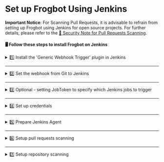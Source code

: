 # Set up Frogbot Using Jenkins

**Important Notice**: For Scanning Pull Requests, it is advisable to refrain from setting up Frogbot using Jenkins for open source projects. For further details, please refer to the [👮 Security Note for Pull Requests Scanning](./scan-pull-requests#security-note-for-pull-requests-scanning).

#### 🖥️ Follow these steps to install Frogbot on Jenkins

<details>

<summary>1️⃣ Install the 'Generic Webhook Trigger' plugin in Jenkins</summary>

* From your Jenkins dashboard navigate to **Manage Jenkins** | **Manage Plugins** and then select the **Available** tab. 

* Use the search bar to find the **Generic Webhook Trigger** plugin and install it. [Read more about the plugin](https://plugins.jenkins.io/generic-webhook-trigger/).

</details>

***

<details>

<summary>2️⃣ Set the webhook from Git to Jenkins</summary>

**Bitbucket Server**

* Go to repository settings, select Webhooks, and create a new webhook.

  ![](../.gitbook/assets/bitbucket-webhook-setup.png)

* Set the webhook URL using the following pattern - `https://[your-jenkins-domain]/generic-webhook-trigger/invoke`

  ![](../.gitbook/assets/bitbucketserver-create-webhook.png)

**GitHub**

* Go to repository settings and create a new webhook:

  ![](../.gitbook/assets/github-new-webhook.png)

* Set the webhook URL using the following pattern - `https://[your-jenkins-domain]/generic-webhook-trigger/invoke`

  ![](../.gitbook/assets/github-webhook-setup.png)

**Azure Repos**

* The webhook URL pattern is `https://[your-jenkins-domain]/generic-webhook-trigger/invoke`
* Use [this](https://learn.microsoft.com/en-us/azure/devops/service-hooks/services/jenkins?view=azure-devops) article to setup the webhook.

**GitLab**

* Go to your **Project Settings** and select **Webhooks**.
* Set the webhook URL using the following pattern - `https://[your-jenkins-domain]/generic-webhook-trigger/invoke`
* Enable the **Merge request events** option.

  ![](../.gitbook/assets/gitlab-webhook.png)

</details>

***

<details>

<summary>3️⃣ Optional - setting JobToken to specify which Jenkins jobs to trigger</summary>

* In certain scenarios, the 'Generic Webhook Trigger' plugin might already be activated in other Jenkins jobs, and you may wish to prevent those jobs from being triggered by the Git Webhook you've configured for Frogbot. This can be accomplished by generating a dedicated API token for Frogbot within your Git Provider and then incorporating this token into the Webhook URL. The Webhook URL will then adhere to the following format - `https://[your-jenkins-domain]/generic-webhook-trigger/invoke?token=[your token]`. For further information on triggering only specific jobs in Jenkins, please refer to the [official documentation](https://plugins.jenkins.io/generic-webhook-trigger/#plugin-content-trigger-only-specific-job).

</details>

***

<details>

<summary>4️⃣ Set up credentials</summary>

* Configure the Git and JFrog connection parameters by utilizing the [Jenkins credentials](https://www.jenkins.io/doc/book/using/using-credentials/) feature, specifying them as **Secret Text**:

- **JF_URL**: This should be your JFrog Platform URL (e.g., "https://acme.jfrog.io").
- **JF_ACCESS_TOKEN** or **JF_USER** & **JF_PASSWORD**: Provide your JFrog Platform credentials.
- **JF_GIT_TOKEN**: A Git access token with both read and write permissions.

</details>

***

<details>

<summary>5️⃣ Prepare Jenkins Agent</summary>

* Ensure that the Jenkins agent has the necessary package managers installed. For example, if the project utilizes npm, it is crucial to have the npm client installed on the agent.

</details>

***

<details>

<summary>6️⃣ Setup pull requests scanning</summary>

* Create a new Pipeline Job in Jenkins.

  ![](../.gitbook/assets/new-jenkins-pipelines-job.png)

* Enable the ‘Generic Webhook Trigger’ in the job

  ![](../.gitbook/assets/jenkins-build-trigger.png)

* Use the following template to create the pipeline script for the job

  ```yml
  pipeline {

      agent any // Use your agent here with installed package manager (npm,go,python etc..)

      triggers {
          GenericTrigger(
                  genericVariables: [
                          // GitHub
                          //[key: 'JF_GIT_REPO', value: '$.repository.name'],
                          //[key: 'JF_GIT_PULL_REQUEST_ID', value: '$.number'],
                          //[key: 'JF_GIT_OWNER', value: '$.pull_request.user.login'],
                          //[key: 'TRIGGER_KEY', value: '$.action'],

                          // Bitbucket Server
                          //[key: 'JF_GIT_REPO', value: '$.pullRequest.fromRef.repository.slug'],
                          //[key: 'JF_GIT_PULL_REQUEST_ID', value: '$.pullRequest.id'],
                          //[key: 'JF_GIT_OWNER', value: '$.pullRequest.fromRef.repository.project.key'],
                          //[key: 'TRIGGER_KEY', value: '$.eventKey'],

                          // GitLab
                          //[key: 'JF_GIT_REPO', value: '$.project.name'],
                          //[key: 'JF_GIT_PULL_REQUEST_ID', value: '$.pullRequestId'],
                          //[key: 'JF_GIT_OWNER', value: '$.user.username'],
                          //[key: 'TRIGGER_KEY', value: '$.event_type'],

                          // Azure Repos
                          //[key: 'JF_GIT_REPO', value: '$.resource.repository.name'],
                          //[key: 'JF_GIT_PULL_REQUEST_ID', value: '$.object_attributes.iid'],
                          //[key: 'JF_GIT_OWNER', value: '$.resource.repository.project.name'],
                          //[key: 'TRIGGER_KEY', value: '$.eventType'],
                  ],
                  causeString: 'Pull Request Trigger',
                  printContributedVariables: false,
                  // Use the token parameter to have different tokens for different jobs.
                  // Using only the token means only jobs with that exact token will be visible for that request
                  // This token will be sent as a query param from the webhook
                  // Example: https://jenkinsUrl/generic-webhook-trigger/invoke?token=MyJobToken
                  token: 'MyJobToken'
          )
      }

      environment {
          // [Mandatory]
          // Name of the git provider, one of the following: [bitbucketServer,github,gitlab,azureRepos]
          JF_GIT_PROVIDER = "CHOOSE_ONE_OF_THE_FOLLOWING"
          // [Mandatory]
          // JFrog platform URL (This functionality requires version 3.29.0 or above of Xray)
          JF_URL = credentials("JF_URL")

          // [Mandatory if JF_USER and JF_PASSWORD are not provided]
          // JFrog access token with 'read' permissions for Xray
          JF_ACCESS_TOKEN = credentials("JF_ACCESS_TOKEN")

          // [Mandatory]
          // GitHub enterprise server access token with the following permissions:
          // Read and Write access to code, pull requests, security events, and workflows
          JF_GIT_TOKEN = credentials("JF_GIT_TOKEN")

          // [Mandatory for on-premise]
          // API endpoint to VCS provider REST API
          // JF_GIT_API_ENDPOINT= ""

          // [Optional]
          // If the machine that runs Frogbot has no access to the internet, set the name of a remote repository
          // in Artifactory, which proxies https://releases.jfrog.io
          // The 'frogbot' executable and other tools it needs will be downloaded through this repository.
          // JF_RELEASES_REPO= ""

          // [Optional]
          // Configure the SMTP server to enable Frogbot to send emails with detected secrets in pull request scans.
          // SMTP server URL including should the relevant port: (Example: smtp.server.com:8080)
          // JF_SMTP_SERVER= ""

          // [Mandatory if JF_SMTP_SERVER is set]
          // The username required for authenticating with the SMTP server.
          // JF_SMTP_USER= ""

          // [Mandatory if JF_SMTP_SERVER is set]
          // The password associated with the username required for authentication with the SMTP server.
          // JF_SMTP_PASSWORD= ""

          // [Optional]
          // Avoid adding extra info to pull request comments. that isn't related to the scan findings.
          // JF_AVOID_EXTRA_MESSAGES= "TRUE"

          ///////////////////////////////////////////////////////////////////////////
          //   If your project uses a 'frogbot-config.yml' file, you should define //
          //   the following variables inside the file, instead of here.           //
          ///////////////////////////////////////////////////////////////////////////

          // [Mandatory if the two conditions below are met]
          // 1. The project uses yarn 2, NuGet or .NET to download its dependencies
          // 2. The `installCommand` variable isn't set in your frogbot-config.yml file.
          //
          // The command that installs the project dependencies (e.g "nuget restore")
          // JF_INSTALL_DEPS_CMD= ""

          // [Optional, default: "."]
          // Relative path to the root of the project in the Git repository
          // JF_WORKING_DIR= path/to/project/dir

          // [Optional]
          // Xray Watches. Learn more about them here: https://www.jfrog.com/confluence/display/JFROG/Configuring+Xray+Watches
          // JF_WATCHES= <watch-1>,<watch-2>...<watch-n>

          // [Optional]
          // JFrog project. Learn more about it here: https://www.jfrog.com/confluence/display/JFROG/Projects
          // JF_PROJECT= <project-key>

          // [Optional, default: "FALSE"]
          // Displays all existing vulnerabilities, including the ones that were added by the pull request.
          // JF_INCLUDE_ALL_VULNERABILITIES= "TRUE"

          // [Optional, default: "FALSE"]
          // When adding new comments on pull requests, keep old comments that were added by previous scans.
          // JF_AVOID_PREVIOUS_PR_COMMENTS_DELETION= "TRUE"

          // [Optional, default: "TRUE"]
          // Fails the Frogbot task if any security issue is found.
          // JF_FAIL= "FALSE"

          // [Optional, default: "TRUE"]
          // Relative path to a Pip requirements.txt file. If not set, the Python project's dependencies are determined and scanned using the project setup.py file.
          // JF_REQUIREMENTS_FILE= ""

          // [Optional, Default: "TRUE"]
          // Use Gradle wrapper.
          // JF_USE_WRAPPER= "FALSE"

          // [Optional]
          // Frogbot will download the project dependencies if they're not cached locally. To download the
          // dependencies from a virtual repository in JFrog Artifactory set the name of the repository. There's no
          // need to set this value, if it is set in the frogbot-config.yml file.
          // JF_DEPS_REPO= ""

          // [Optional]
          // Template for the branch name generated by Frogbot when creating pull requests with fixes.
          // The template must include {BRANCH_NAME_HASH}, to ensure that the generated branch name is unique.
          // The template can optionally include the {IMPACTED_PACKAGE} and {FIX_VERSION} variables.
          // JF_BRANCH_NAME_TEMPLATE= "frogbot-{IMPACTED_PACKAGE}-{BRANCH_NAME_HASH}"

          // [Optional]
          // Template for the commit message generated by Frogbot when creating pull requests with fixes
          // The template can optionally include the {IMPACTED_PACKAGE} and {FIX_VERSION} variables.
          // JF_COMMIT_MESSAGE_TEMPLATE= "Upgrade {IMPACTED_PACKAGE} to {FIX_VERSION}"

          // [Optional]
          // Template for the pull request title generated by Frogbot when creating pull requests with fixes.
          // The template can optionally include the {IMPACTED_PACKAGE} and {FIX_VERSION} variables.
          // JF_PULL_REQUEST_TITLE_TEMPLATE= "[🐸 Frogbot] Upgrade {IMPACTED_PACKAGE} to to {FIX_VERSION}"

          // [Optional, Default: "FALSE"]
          // If TRUE, Frogbot creates a single pull request with all the fixes.
          // If FALSE, Frogbot creates a separate pull request for each fix.
          // JF_GIT_AGGREGATE_FIXES= "FALSE"

          // [Optional, Default: "FALSE"]
          // Handle vulnerabilities with fix versions only
          // JF_FIXABLE_ONLY= "TRUE"

          // [Optional]
          // Set the minimum severity for vulnerabilities that should be fixed and commented on in pull requests
          // The following values are accepted: Low, Medium, High or Critical
          // JF_MIN_SEVERITY= ""

          // [Optional, Default: eco-system+frogbot@jfrog.com]
          // Set the email of the commit author
          // JF_GIT_EMAIL_AUTHOR= ""

          // [Optional]
          // List of comma separated email addresses to receive email notifications about secrets
          // detected during pull request scanning. The notification is also sent to the email set
          // in the committer git profile regardless of whether this variable is set or not.
          // JF_EMAIL_RECEIVERS= ""

          // [Optional]
          // Add a title to pull request comments generated by Frogbot.
          // JF_PR_COMMENT_TITLE= ""
      }

      stages {

          stage("Verify trigger") {
              steps {
                  script {
                      // Change this to your trigger name
                      // GitHub: synchronize
                      // BitbucketServer: pr:from_ref_updated && pr:opened payload
                      // GitLab: merge_request
                      // AzureRepos: git.pullrequest.updated || git.pullrequest.created
                      if (env.TRIGGER_KEY != 'synchronize') {
                          error('Event key is not pr:from_ref_updated. Aborting pipeline execution.')
                      }
                  }
              }
          }

          stage('Download Frogbot') {
              steps {
                  script{
                            if (env.JF_RELEASES_REPO == "") {
                              // For Linux / MacOS runner:
                              sh """ curl -fLg "https://releases.jfrog.io/artifactory/frogbot/v2/[RELEASE]/getFrogbot.sh" | sh"""
                              // For Windows runner:
                              // powershell """iwr https://releases.jfrog.io/artifactory/frogbot/v2/[RELEASE]/frogbot-windows-amd64/frogbot.exe -OutFile .\frogbot.exe"""
                          } else {
                              // For Linux / MacOS air-gaped environments:
                              sh 'curl -fLg "$env.JF_URL/artifactory/$env.JF_RELEASES_REPO/artifactory/frogbot/v2/[RELEASE]/getFrogbot.sh" | sh'
                              // For Windows air-gaped environments:
                              // powershell """iwr ${env.JF_URL}/artifactory/${env.JF_RELEASES_REPO}/artifactory/frogbot/v2/[RELEASE]/frogbot-windows-amd64/frogbot.exe -OutFile .\frogbot.exe"""
                          }
                  }
              }
          }

          stage('Scan Pull Request') {
              steps {
                  sh "./frogbot scan-pull-request"
              }
          }
      }
  }
  ```

</details>

***

<details>

<summary>7️⃣ Setup repository scanning</summary>

* Create a new Pipeline Job in Jenkins.

  ![](../.gitbook/assets/new-jenkins-pipelines-job.png)

* Use the following template for pipeline.

  ```yml
  // Run the job once a day
  CRON_SETTINGS = '''0 0 * * *'''

  pipeline {
      agent any

      triggers {
          cron(CRON_SETTINGS)
      }

      environment {

          // [Mandatory]
          // Username of the account associated with the Git access token
          JF_GIT_USERNAME = ""

          // [Mandatory]
          // Owner of the repository
          // BitbucketServer note: Private projects should start with the prefix: "~"
          JF_GIT_OWNER = ""

          // [Mandatory]
          // Name of the repository to scan
          JF_GIT_REPO = ""

          // [Mandatory]
          // Name of the git provider, one of the following: [bitbucketServer,github,gitlab,azureRepos]
          JF_GIT_PROVIDER = "CHOOSE_ONE_OF_THE_FOLLOWING"

          // [Mandatory]
          // JFrog platform URL (This functionality requires version 3.29.0 or above of Xray)
          JF_URL = credentials("JF_URL")

          // [Mandatory if JF_USER and JF_PASSWORD are not provided]
          // JFrog access token with 'read' permissions for Xray
          JF_ACCESS_TOKEN = credentials("JF_ACCESS_TOKEN")

          // [Mandatory]
          // GitHub enterprise server access token with the following permissions:
          // Read and Write access to code, pull requests, security events, and workflows
          JF_GIT_TOKEN = credentials("JF_GIT_TOKEN")

          // [Mandatory for on-premise]
          // API endpoint to VCS provider REST API
          // JF_GIT_API_ENDPOINT= ""

          // [Optional]
          // If the machine that runs Frogbot has no access to the internet, set the name of a remote repository
          // in Artifactory, which proxies https://releases.jfrog.io
          // The 'frogbot' executable and other tools it needs will be downloaded through this repository.
          // JF_RELEASES_REPO= ""

          // [Optional]
          // Avoid adding extra info to pull request comments. that isn't related to the scan findings.
          // JF_AVOID_EXTRA_MESSAGES= "TRUE"

          ///////////////////////////////////////////////////////////////////////////
          //   If your project uses a 'frogbot-config.yml' file, you should define //
          //   the following variables inside the file, instead of here.           //
          ///////////////////////////////////////////////////////////////////////////

          // [Mandatory if the two conditions below are met]
          // 1. The project uses yarn 2, NuGet or .NET to download its dependencies
          // 2. The `installCommand` variable isn't set in your frogbot-config.yml file.
          //
          // The command that installs the project dependencies (e.g "nuget restore")
          // JF_INSTALL_DEPS_CMD= ""

          // [Optional, default: "."]
          // Relative path to the root of the project in the Git repository
          // JF_WORKING_DIR= path/to/project/dir

          // [Optional]
          // Xray Watches. Learn more about them here: https://www.jfrog.com/confluence/display/JFROG/Configuring+Xray+Watches
          // JF_WATCHES= <watch-1>,<watch-2>...<watch-n>

          // [Optional]
          // JFrog project. Learn more about it here: https://www.jfrog.com/confluence/display/JFROG/Projects
          // JF_PROJECT= <project-key>

          // [Optional, default: "FALSE"]
          // Displays all existing vulnerabilities, including the ones that were added by the pull request.
          // JF_INCLUDE_ALL_VULNERABILITIES= "TRUE"

          // [Optional, default: "TRUE"]
          // Fails the Frogbot task if any security issue is found.
          // JF_FAIL= "FALSE"

          // [Optional, default: "TRUE"]
          // Relative path to a Pip requirements.txt file. If not set, the Python project's dependencies are determined and scanned using the project setup.py file.
          // JF_REQUIREMENTS_FILE= ""

          // [Optional, Default: "TRUE"]
          // Use Gradle wrapper.
          // JF_USE_WRAPPER= "FALSE"

          // [Optional]
          // Frogbot will download the project dependencies if they're not cached locally. To download the
          // dependencies from a virtual repository in JFrog Artifactory set the name of the repository. There's no
          // need to set this value, if it is set in the frogbot-config.yml file.
          // JF_DEPS_REPO= ""

          // [Optional]
          // Template for the branch name generated by Frogbot when creating pull requests with fixes.
          // The template must include {BRANCH_NAME_HASH}, to ensure that the generated branch name is unique.
          // The template can optionally include the {IMPACTED_PACKAGE} and {FIX_VERSION} variables.
          // JF_BRANCH_NAME_TEMPLATE= "frogbot-{IMPACTED_PACKAGE}-{BRANCH_NAME_HASH}"

          // [Optional]
          // Template for the commit message generated by Frogbot when creating pull requests with fixes
          // The template can optionally include the {IMPACTED_PACKAGE} and {FIX_VERSION} variables.
          // JF_COMMIT_MESSAGE_TEMPLATE= "Upgrade {IMPACTED_PACKAGE} to {FIX_VERSION}"

          // [Optional]
          // Template for the pull request title generated by Frogbot when creating pull requests with fixes.
          // The template can optionally include the {IMPACTED_PACKAGE} and {FIX_VERSION} variables.
          // JF_PULL_REQUEST_TITLE_TEMPLATE= "[🐸 Frogbot] Upgrade {IMPACTED_PACKAGE} to to {FIX_VERSION}"

          // [Optional, Default: "FALSE"]
          // If TRUE, Frogbot creates a single pull request with all the fixes.
          // If FALSE, Frogbot creates a separate pull request for each fix.
          // JF_GIT_AGGREGATE_FIXES= "FALSE"

          // [Optional, Default: "FALSE"]
          // Handle vulnerabilities with fix versions only
          // JF_FIXABLE_ONLY= "TRUE"

          // [Optional]
          // Set the minimum severity for vulnerabilities that should be fixed and commented on in pull requests
          // The following values are accepted: Low, Medium, High, or Critical
          // JF_MIN_SEVERITY= ""

          // [Optional, Default: eco-system+frogbot@jfrog.com]
          // Set the email of the commit author
          // JF_GIT_EMAIL_AUTHOR: ""
      }

      stages {

          stage('Download Frogbot') {
              steps {
                  script{
                          if (env.JF_RELEASES_REPO == "") {
                              // For Linux / MacOS runner:
                              sh """ curl -fLg "https://releases.jfrog.io/artifactory/frogbot/v2/[RELEASE]/getFrogbot.sh" | sh"""
                              // For Windows runner:
                              // powershell """iwr https://releases.jfrog.io/artifactory/frogbot/v2/[RELEASE]/frogbot-windows-amd64/frogbot.exe -OutFile .\frogbot.exe"""
                          } else {
                              // For Linux / MacOS air gaped environments:
                              sh 'curl -fLg "$env.JF_URL/artifactory/$env.JF_RELEASES_REPO/artifactory/frogbot/v2/[RELEASE]/getFrogbot.sh" | sh'
                              // For Windows air gaped environments:
                              // powershell """iwr ${env.JF_URL}/artifactory/${env.JF_RELEASES_REPO}/artifactory/frogbot/v2/[RELEASE]/frogbot-windows-amd64/frogbot.exe -OutFile .\frogbot.exe"""
                          }
                  }
              }
          }

          stage('Scan Repository') {
              steps {
                  sh "./frogbot scan-repository"
              }
          }
      }
  }
  ```

</details>
